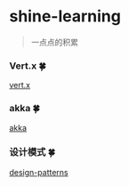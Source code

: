 # shine-learning

> 一点点的积累

### Vert.x :four_leaf_clover:

[vert.x](https://github.com/7le/shine-learning/tree/master/vertx)

### akka :four_leaf_clover:

[akka](https://github.com/7le/shine-learning/tree/master/akka)

### 设计模式 :four_leaf_clover:

[design-patterns](https://github.com/7le/shine-learning/tree/master/design-patterns)

